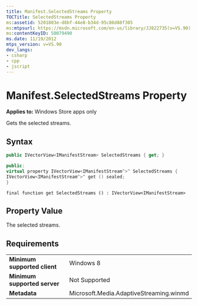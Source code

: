 ```yaml
---
title: Manifest.SelectedStreams Property
TOCTitle: SelectedStreams Property
ms:assetid: 5201803e-d8bf-44e8-b34d-95c86d88f305
ms:mtpsurl: https://msdn.microsoft.com/en-us/library/JJ822735(v=VS.90)
ms:contentKeyID: 50079490
ms.date: 11/19/2012
mtps_version: v=VS.90
dev_langs:
- csharp
- cpp
- jscript
---
```


# Manifest.SelectedStreams Property

**Applies to:** Windows Store apps only

Gets the selected streams.

## Syntax

```csharp
public IVectorView<IManifestStream> SelectedStreams { get; }
```

```cpp
public:
virtual property IVectorView<IManifestStream^>^ SelectedStreams {
IVectorView<IManifestStream^>^ get () sealed;
}
```

```jscript
final function get SelectedStreams () : IVectorView<IManifestStream>
```

## Property Value

The selected streams.

## Requirements

|||
|--- |--- |
|**Minimum supported client**|Windows 8|
|**Minimum supported server**|Not Supported|
|**Metadata**|Microsoft.Media.AdaptiveStreaming.winmd|


